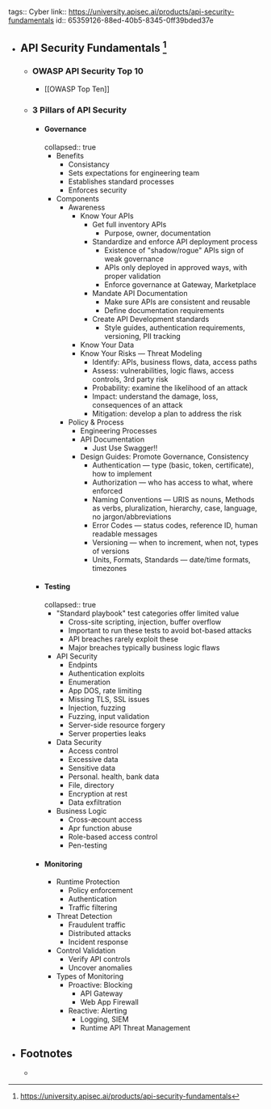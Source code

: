tags:: Cyber
link:: https://university.apisec.ai/products/api-security-fundamentals
id:: 65359126-88ed-40b5-8345-0ff39bded37e

- ## API Security Fundamentals [^1]
	- ### OWASP API Security Top 10
		- [[OWASP Top Ten]]
	- ### 3 Pillars of API Security
		- #### Governance
		  collapsed:: true
			- Benefits
				- Consistancy
				- Sets expectations for engineering team
				- Establishes standard processes
				- Enforces security
			- Components
				- Awareness
					- Know Your APIs
						- Get full inventory APIs
							- Purpose, owner, documentation
						- Standardize and enforce API deployment process
							- Existence of "shadow/rogue" APIs sign of weak governance
							- APIs only deployed in approved ways, with proper validation
							- Enforce governance at Gateway, Marketplace
						- Mandate API Documentation
							- Make sure APIs are consistent and reusable
							- Define documentation requirements
						- Create API Development standards
							- Style guides, authentication requirements, versioning, PII tracking
					- Know Your Data
					- Know Your Risks — Threat Modeling
						- Identify: APIs, business flows, data, access paths
						- Assess: vulnerabilities, logic flaws, access controls, 3rd party risk
						- Probability: examine the likelihood of an attack
						- Impact: understand the damage, loss, consequences of an attack
						- Mitigation: develop a plan to address the risk
				- Policy & Process
					- Engineering Processes
					- API Documentation
						- Just Use Swagger!!
					- Design Guides: Promote Governance, Consistency
						- Authentication — type (basic, token, certificate), how to implement
						- Authorization — who has access to what, where enforced
						- Naming Conventions — URIS as nouns, Methods as verbs, pluralization, hierarchy, case, language, no jargon/abbreviations
						- Error Codes — status codes, reference ID, human readable messages
						- Versioning — when to increment, when not, types of versions
						- Units, Formats, Standards — date/time formats, timezones
		- #### Testing
		  collapsed:: true
			- "Standard playbook" test categories offer limited value
				- Cross-site scripting, injection, buffer overflow
				- Important to run these tests to avoid bot-based attacks
				- API breaches rarely exploit these
				- Major breaches typically business logic flaws
			- API Security
				- Endpints
				- Authentication exploits
				- Enumeration
				- App DOS, rate limiting
				- Missing TLS, SSL issues
				- Injection, fuzzing
				- Fuzzing, input validation
				- Server-side resource forgery
				- Server properties leaks
			- Data Security
				- Access control
				- Excessive data
				- Sensitive data
				- Personal. health, bank data
				- File, directory
				- Encryption at rest
				- Data exfiltration
			- Business Logic
				- Cross-æcount access
				- Apr function abuse
				- Role-based access control
				- Pen-testing
		- #### Monitoring
			- Runtime Protection
				- Policy enforcement
				- Authentication
				- Traffic filtering
			- Threat Detection
				- Fraudulent traffic
				- Distributed attacks
				- Incident response
			- Control Validation
				- Verify API controls
				- Uncover anomalies
			- Types of Monitoring
				- Proactive: Blocking
					- API Gateway
					- Web App Firewall
				- Reactive: Alerting
					- Logging, SIEM
					- Runtime API Threat Management
- ## Footnotes
	- [^1]: https://university.apisec.ai/products/api-security-fundamentals